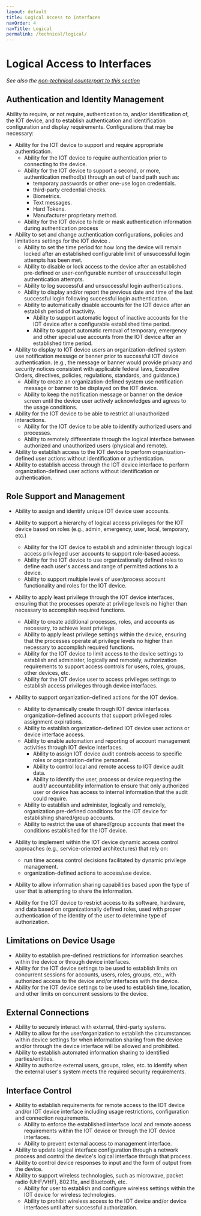 ```yaml
---
layout: default
title: Logical Access to Interfaces
navOrder: 4
navTitle: Logical
permalink: /technical/logical/
---
```


# Logical Access to Interfaces

_See also the [non-technical counterpart to this section](../_8259-Control/logical.md)_

## Authentication and Identity Management

Ability to require, or not require, authentication to, and/or identification of, the IOT device, and to establish authentication and identification configuration and display requirements. Configurations that may be necessary: 

- Ability for the IOT device to support and require appropriate authentication.
  - Ability for the IOT device to require authentication prior to connecting to the device.
  - Ability for the IOT device to support a second, or more, authentication method(s) through an out of band path such as:
    - temporary passwords or other one-use logon credentials.
    - third-party credential checks.
    - Biometrics.
    - Text messages.
    - Hard Tokens.
    - Manufacturer proprietary method.
  - Ability for the IOT device to hide or mask authentication information during authentication process
- Ability to set and change authentication configurations, policies and limitations settings for the IOT device .
  - Ability to set the time period for how long the device will remain locked after an established configurable limit of unsuccessful login attempts has been met.
  - Ability to disable or lock access to the device after an established pre-defined or user-configurable number of unsuccessful login authentication attempts.
  - Ability to log successful and unsuccessful login authentications.
  - Ability to display and/or report the previous date and time of the last successful login following successful login authentication.
  - Ability to automatically disable accounts for the IOT device after an establish period of inactivity.
    - Ability to support automatic logout of inactive accounts for the IOT device after a configurable established time period.
    - Ability to support automatic removal of temporary, emergency and other special use accounts from the IOT device after an established time period.
- Ability to display to IOT device users an organization-defined system use notification message or banner prior to successful IOT device authentication. (e.g., the message or banner would provide privacy and security notices consistent with applicable federal laws, Executive Orders, directives, policies, regulations, standards, and guidance.)
  - Ability to create an organization-defined system use notification message or banner to be displayed on the IOT device.
  - Ability to keep the notification message or banner on the device screen until the device user actively acknowledges and agrees to the usage conditions.
- Ability for the IOT device to be able to restrict all unauthorized interactions.
  - Ability for the IOT device to be able to identify authorized users and processes.
  - Ability to remotely differentiate through the logical interface between authorized and unauthorized users (physical and remote).
- Ability to establish access to the IOT device to perform organization-defined user actions without identification or authentication.
- Ability to establish access through the IOT device interface to perform organization-defined user actions without identification or authentication.

## Role Support and Management

- Ability to assign and identify unique IOT device user accounts.

- Ability to support a hierarchy of logical access privileges for the IOT device based on roles (e.g., admin, emergency, user, local, temporary, etc.)
  - Ability for the IOT device to establish and administer through logical access privileged user accounts to support role-based access.
  - Ability for the IOT device to use organizationally defined roles to define each user&#39;s access and range of permitted actions to a device.
  - Ability to support multiple levels of user/process account functionality and roles for the IOT device.

- Ability to apply least privilege through the IOT device interfaces, ensuring that the processes operate at privilege levels no higher than necessary to accomplish required functions. 
  - Ability to create additional processes, roles, and accounts as necessary, to achieve least privilege.
  - Ability to apply least privilege settings within the device, ensuring that the processes operate at privilege levels no higher than necessary to accomplish required functions.
  - Ability for the IOT device to limit access to the device settings to establish and administer, logically and remotely, authorization requirements to support access controls for users, roles, groups, other devices, etc.
  - Ability for the IOT device user to access privileges settings to establish access privileges through device interfaces.

- Ability to support organization-defined actions for the IOT device.
  - Ability to dynamically create through IOT device interfaces organization-defined accounts that support privileged roles assignment expirations.
  - Ability to establish organization-defined IOT device user actions or device interface access.
  - Ability to enable automation and reporting of account management activities through IOT device interfaces.
    - Ability to assign IOT device audit controls access to specific roles or organization-define personnel.
    - Ability to control local and remote access to IOT device audit data.
    - Ability to identify the user, process or device requesting the audit/ accountability information to ensure that only    authorized user or device has access to internal information that the audit could require.
   - Ability to establish and administer, logically and remotely, organization pre-defined conditions for the IOT device for establishing shared/group accounts.
  - Ability to restrict the use of shared/group accounts that meet the conditions established for the IOT device.

- Ability to implement within the IOT device dynamic access control approaches (e.g., service-oriented architectures) that rely on:
  - run time access control decisions facilitated by dynamic privilege management.
  - organization-defined actions to access/use device.

- Ability to allow information sharing capabilities based upon the type of user that is attempting to share the information. 
- Ability for the IOT device to restrict access to its software, hardware, and data based on organizationally defined roles, used with proper authentication of the identity of the user to determine type of authorization.

## Limitations on Device Usage

- Ability to establish pre-defined restrictions for information searches within the device or through device interfaces.
- Ability for the IOT device settings to be used to establish limits on concurrent sessions for accounts, users, roles, groups, etc., with authorized access to the device and/or interfaces with the device.
- Ability for the IOT device settings to be used to establish time, location, and other limits on concurrent sessions to the device.

## External Connections

- Ability to securely interact with external, third-party systems.
- Ability to allow for the user/organization to establish the circumstances within device settings for when information sharing from the device and/or through the device interface will be allowed and prohibited.
- Ability to establish automated information sharing to identified parties/entities.
- Ability to authorize external users, groups, roles, etc. to identify when the external user&#39;s system meets the required security requirements.

## Interface Control

- Ability to establish requirements for remote access to the IOT device and/or IOT device interface including usage restrictions, configuration and connection requirements.
  - Ability to enforce the established interface local and remote access requirements within the IOT device or through the IOT device interfaces.
  - Ability to prevent external access to management interface.
- Ability to update logical interface configuration through a network process and control the device&#39;s logical interface through that process.
- Ability to control device responses to input and the form of output from the device.
- Ability to support wireless technologies, such as microwave, packet radio (UHF/VHF), 802.11x, and Bluetooth, etc.
  - Ability for user to establish and configure wireless settings within the IOT device for wireless technologies.
  - Ability to prohibit wireless access to the IOT device and/or device interfaces until after successful authorization.

